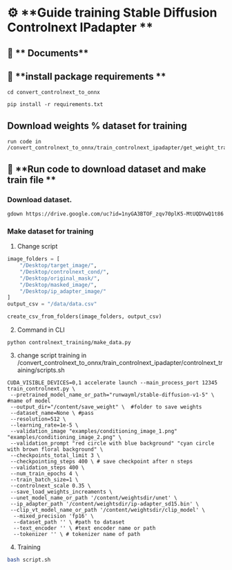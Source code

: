 # ⚙️ **Guide training Stable Diffusion Controlnext IPadapter **
## 📡 ** Documents**



## 📝 **install package requirements **

```text
cd convert_controlnext_to_onnx
```

```text
pip install -r requirements.txt
```

## Download weights % dataset for training 

```text
run code in /convert_controlnext_to_onnx/train_controlnext_ipadapter/get_weight_training.ipynb
```

## 🚀 **Run code to download dataset and make train file **
### Download dataset. 

```text
gdown https://drive.google.com/uc?id=1nyGA3BTOF_zqv70plK5-MtUQDVwQ1t86 
```


### Make dataset for training


1. Change script

```python
image_folders = [
    "/Desktop/target_image/",
    "/Desktop/controlnext_cond/",
    "/Desktop/original_mask/",
    "/Desktop/masked_image/",
    "/Desktop/ip_adapter_image/"
]
output_csv = "/data/data.csv"

create_csv_from_folders(image_folders, output_csv)
```
2. Command in CLI

```text
python controlnext_training/make_data.py
```


3. change script training in /convert_controlnext_to_onnx/train_controlnext_ipadapter/controlnext_training/scripts.sh

```script
CUDA_VISIBLE_DEVICES=0,1 accelerate launch --main_process_port 12345 train_controlnext.py \
 --pretrained_model_name_or_path="runwayml/stable-diffusion-v1-5" \ #name of model
 --output_dir="/content/save_weight" \  #folder to save weights
 --dataset_name=None \ #pass
 --resolution=512 \
 --learning_rate=1e-5 \
 --validation_image "examples/conditioning_image_1.png" "examples/conditioning_image_2.png" \
 --validation_prompt "red circle with blue background" "cyan circle with brown floral background" \
 --checkpoints_total_limit 3 \
 --checkpointing_steps 400 \ # save checkpoint after n steps
 --validation_steps 400 \
 --num_train_epochs 4 \
 --train_batch_size=1 \
 --controlnext_scale 0.35 \
 --save_load_weights_increaments \
 --unet_model_name_or_path '/content/weightsdir/unet' \
 --ip_adapter_path '/content/weightsdir/ip-adapter_sd15.bin' \
 --clip_vt_model_name_or_path '/content/weightsdir/clip_model' \
  --mixed_precision 'fp16' \
  --dataset_path '' \ #path to dataset
  --text_encoder '' \ #text encoder name or path
  --tokenizer '' \ # tokenizer name of path
```


4. Training 
```bash 
bash script.sh

```



